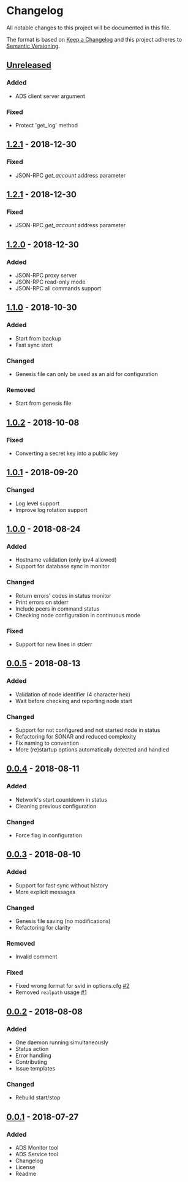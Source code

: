 # Changelog
All notable changes to this project will be documented in this file.

The format is based on [Keep a Changelog](https://keepachangelog.com/en/1.0.0/)
and this project adheres to [Semantic Versioning](https://semver.org/spec/v2.0.0.html).

## [Unreleased]
### Added
- ADS client server argument
### Fixed
- Protect 'get_log' method

## [1.2.1] - 2018-12-30
### Fixed
- JSON-RPC _get_account_ address parameter

## [1.2.1] - 2018-12-30
### Fixed
- JSON-RPC _get_account_ address parameter

## [1.2.0] - 2018-12-30
### Added
- JSON-RPC proxy server
- JSON-RPC read-only mode
- JSON-RPC all commands support

## [1.1.0] - 2018-10-30
### Added
- Start from backup
- Fast sync start

### Changed
- Genesis file can only be used as an aid for configuration

### Removed
- Start from genesis file

## [1.0.2] - 2018-10-08
### Fixed
- Converting a secret key into a public key

## [1.0.1] - 2018-09-20
### Changed
- Log level support
- Improve log rotation support

## [1.0.0] - 2018-08-24
### Added
- Hostname validation (only ipv4 allowed)
- Support for database sync in monitor

### Changed
- Return errors' codes in status monitor
- Print errors on stderr
- Include peers in command status
- Checking node configuration in continuous mode

### Fixed
- Support for new lines in stderr

## [0.0.5] - 2018-08-13
### Added
- Validation of node identifier (4 character hex)
- Wait before checking and reporting node start

### Changed
- Support for not configured and not started node in status
- Refactoring for SONAR and reduced complexity
- Fix naming to convention
- More (re)startup options automatically detected and handled

## [0.0.4] - 2018-08-11
### Added
- Network's start countdown in status
- Cleaning previous configuration

### Changed
- Force flag in configuration

## [0.0.3] - 2018-08-10
### Added
- Support for fast sync without history
- More explicit messages

### Changed
- Genesis file saving (no modifications)
- Refactoring for clarity

### Removed
- Invalid comment

### Fixed
- Fixed wrong format for svid in options.cfg [#2]
- Removed `realpath` usage [#1]

## [0.0.2] - 2018-08-08
### Added
- One daemon running simultaneously
- Status action
- Error handling
- Contributing
- Issue templates

### Changed
- Rebuild start/stop

## [0.0.1] - 2018-07-27
### Added
- ADS Monitor tool
- ADS Service tool
- Changelog
- License
- Readme

[Unreleased]: https://github.com/adshares/ads-tools/compare/v1.2.1...HEAD

[1.2.1]: https://github.com/adshares/ads-tools/compare/v1.2.0...v1.2.1
[1.2.0]: https://github.com/adshares/ads-tools/compare/v1.1.0...v1.2.0
[1.1.0]: https://github.com/adshares/ads-tools/compare/v1.0.2...v1.1.0
[1.0.2]: https://github.com/adshares/ads-tools/compare/v1.0.1...v1.0.2
[1.0.1]: https://github.com/adshares/ads-tools/compare/v1.0.0...v1.0.1
[1.0.0]: https://github.com/adshares/ads-tools/compare/v0.0.5...v1.0.0
[0.0.5]: https://github.com/adshares/ads-tools/compare/v0.0.4...v0.0.5
[0.0.4]: https://github.com/adshares/ads-tools/compare/v0.0.3...v0.0.4
[0.0.3]: https://github.com/adshares/ads-tools/compare/v0.0.2...v0.0.3
[0.0.2]: https://github.com/adshares/ads-tools/compare/v0.0.1...v0.0.2
[0.0.1]: https://github.com/adshares/ads-tools/releases/tag/v0.0.1

[#1]: https://github.com/adshares/ads-tools/issues/1
[#2]: https://github.com/adshares/ads-tools/issues/2
